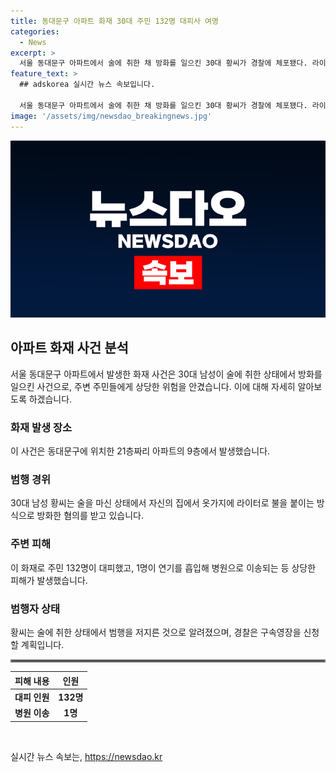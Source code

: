 ```yaml
---
title: 동대문구 아파트 화재 30대 주민 132명 대피사 여명
categories:
  - News
excerpt: >
  서울 동대문구 아파트에서 술에 취한 채 방화를 일으킨 30대 황씨가 경찰에 체포됐다. 라이터로 옷가지에 불을 붙여 132명의 주민이 대피하는 사태를 일으켰고, 1명이 연기를 흡입해 병원으로 이송됐다. 경찰은 황씨에 대한 구속영장을 신청할 예정이다.
feature_text: >
  ## adskorea 실시간 뉴스 속보입니다.

  서울 동대문구 아파트에서 술에 취한 채 방화를 일으킨 30대 황씨가 경찰에 체포됐다. 라이터로 옷가지에 불을 붙여 132명의 주민이 대피하는 사태를 일으켰고, 1명이 연기를 흡입해 병원으로 이송됐다. 경찰은 황씨에 대한 구속영장을 신청할 예정이다.
image: '/assets/img/newsdao_breakingnews.jpg'
---
```


<p><img src="/assets/img/newsdao_breakingnews.jpg" alt="adskorea 속보" /></p>

<h2 data-ke-size="size26">아파트 화재 사건 분석</h2>

<p data-ke-size="size16">서울 동대문구 아파트에서 발생한 화재 사건은 30대 남성이 술에 취한 상태에서 방화를 일으킨 사건으로, 주변 주민들에게 상당한 위험을 안겼습니다. 이에 대해 자세히 알아보도록 하겠습니다.</p>

<h3>화재 발생 장소</h3>

<p data-ke-size="size16">이 사건은 동대문구에 위치한 21층짜리 아파트의 9층에서 발생했습니다. </p>

<h3>범행 경위</h3>

<p data-ke-size="size16">30대 남성 황씨는 술을 마신 상태에서 자신의 집에서 옷가지에 라이터로 불을 붙이는 방식으로 방화한 혐의를 받고 있습니다. </p>

<h3>주변 피해</h3>

<p data-ke-size="size16">이 화재로 주민 132명이 대피했고, 1명이 연기를 흡입해 병원으로 이송되는 등 상당한 피해가 발생했습니다. </p>

<h3>범행자 상태</h3>

<p data-ke-size="size16">황씨는 술에 취한 상태에서 범행을 저지른 것으로 알려졌으며, 경찰은 구속영장을 신청할 계획입니다.</p>

<hr style="border: 2px solid #7c7c7c;">

<table>
<thead>
<tr>
<th style="text-align: center;">피해 내용</th>
<th style="text-align: center;">인원</th>
</tr>
</thead>
<tbody>
<tr>
<td style="text-align: center; height: 17px;"><b>대피 인원</b></td>
<td style="text-align: center; height: 17px;"><b>132명</b></td>
</tr>
<tr>
<td style="text-align: center; height: 17px;"><b>병원 이송</b></td>
<td style="text-align: center; height: 17px;"><b>1명</b></td>
</tr>
</tbody>
</table>

<p data-ke-size="size16">&nbsp;</p>
실시간 뉴스 속보는, <a href="https://newsdao.kr" rel="dofollow">https://newsdao.kr</a>


